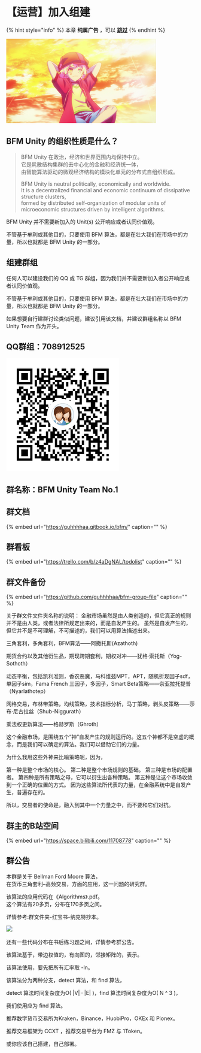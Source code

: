 # 【运营】加入组建

{% hint style="info" %}
本章 **纯属广告** ，可以 [**跳过**](https://guhhhhaa.gitbook.io/bfm/wo-men-zai-wan-de-geng)
{% endhint %}

![](../.gitbook/assets/u-3484679372-3178935030-and-fm-15-and-gp-0.jpg)

## BFM Unity 的组织性质是什么？

> BFM Unity 在政治，经济和世界范围内均保持中立。  
> 它是耗散结构集群的去中心化的金融和经济统一体，  
> 由智能算法驱动的微观经济结构的模块化单元的分布式自组织形成。
>
> BFM Unity is neutral politically, economically and worldwide.  
> It is a decentralized financial and economic continuum of dissipative structure clusters,  
> formed by distributed self-organization of modular units of microeconomic structures driven by intelligent algorithms.

BFM Unity 并不需要新加入的 Unit\(s\) 公开响应或者认同价值观。

不管基于牟利或其他目的，只要使用 BFM 算法，都是在壮大我们在市场中的力量，所以也就都是 BFM Unity 的一部分。

## 组建群组

任何人可以建设我们的 QQ 或 TG 群组，因为我们并不需要新加入者公开响应或者认同价值观。

不管基于牟利或其他目的，只要使用 BFM 算法，都是在壮大我们在市场中的力量，所以也就都是 BFM Unity 的一部分。

如果想要自行建群讨论类似问题，建议引用该文档，并建议群组名称以 BFM Unity Team 作为开头。

## QQ群组：708912525

![QQ&#x7FA4;&#x7EC4;&#xFF1A;708912525](../.gitbook/assets/1584954098283.png)

## 群名称：BFM Unity Team No.1

## 群文档

{% embed url="https://guhhhhaa.gitbook.io/bfm/" caption="" %}

## 群看板

{% embed url="https://trello.com/b/z4aDgNAL/todolist" caption="" %}

## 群文件备份

{% embed url="https://github.com/guhhhhaa/bfm-group-file" caption="" %}

关于群文件文件夹名称的说明： 金融市场虽然是由人类创造的，但它真正的规则并不是由人类，或者法律所规定出来的，而是自发产生的。 虽然是自发产生的，但它并不是不可理解，不可描述的，我们可以用算法描述出来。

三角套利，多角套利，BFM算法——阿撒托斯\(Azathoth\)

期货合约以及其他衍生品，期现跨期套利，期权对冲——犹格·索托斯（Yog-Sothoth）

动态平衡，包括凯利准则，香农恶魔，马科维兹MPT，APT，随机折现因子sdf，单因子sim，Fama French 三因子，多因子，Smart Beta策略——奈亚拉托提普（Nyarlathotep）

网格交易，布林带策略，均线策略，技术指标分析，马丁策略，剥头皮策略——莎布·尼古拉丝（Shub-Niggurath）

乘法权更新算法——格赫罗斯（Ghroth）

这个金融市场，是围绕五个“神”自发产生的规则运行的。这五个神都不是空虚的概念，而是我们可以确定的算法。我们可以借助它们的力量。

为什么我用这些外神来比喻策略呢，因为，

第一种是整个市场的核心。 第二种是整个市场规则的基础。 第三种是市场的配置者。 第四种是所有策略之母，它可以衍生出各种策略。 第五种是让这个市场收敛到一个正确的位置的方式。 因为这些算法所代表的力量，在金融系统中是自发产生，普遍存在的。

所以，交易者的使命是，融入到其中一个力量之中，而不要和它们对抗。

## 群主的B站空间

{% embed url="https://space.bilibili.com/11708778" caption="" %}

## 群公告

本群是关于 Bellman Ford Moore 算法，  
在货币三角套利–高频交易，方面的应用，这一问题的研究群。

该算法的应用代码在《Algorithms》.pdf。  
这个算法有20多页，分布在170多页之间。

详情参考:群文件夹-红宝书-纳克特抄本。

![](../.gitbook/assets/na-ke-te-chao-ben-1.png)

还有一些代码分布在书后练习题之间，详情参考群公告。

该算法基于，带边权值的，有向图的，邻接矩阵的，表示。

该算法使用，要先把所有汇率取 -ln。

该算法分为两种分支，detect 算法，和 find 算法，

detect 算法时间复杂度为O\( \|V\| · \|E\| \)，find 算法时间复杂度为O\( N ^ 3 \)，

我们使用应为 find 算法。

推荐数字货币交易所为Kraken，Binance，HuobiPro，OKEx 和 Pionex。

推荐交易框架为 CCXT ，推荐交易平台为 FMZ 与 1Token。

或你应该自己搭建，自己部署。

